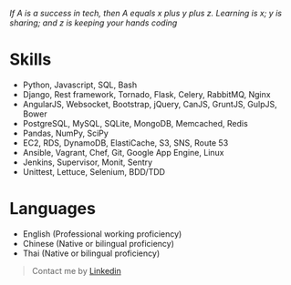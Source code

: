 *If A is a success in tech, then A equals x plus y plus z. Learning is x; y is sharing; and z is keeping your hands coding*

Skills
======

* Python, Javascript, SQL, Bash
* Django, Rest framework, Tornado, Flask, Celery, RabbitMQ, Nginx
* AngularJS, Websocket, Bootstrap, jQuery, CanJS, GruntJS, GulpJS, Bower
* PostgreSQL, MySQL, SQLite, MongoDB, Memcached, Redis
* Pandas, NumPy, SciPy
* EC2, RDS, DynamoDB, ElastiCache, S3, SNS, Route 53
* Ansible, Vagrant, Chef, Git, Google App Engine, Linux
* Jenkins, Supervisor, Monit, Sentry
* Unittest, Lettuce, Selenium, BDD/TDD

Languages
=========

* English (Professional working proficiency)
* Chinese (Native or bilingual proficiency)
* Thai (Native or bilingual proficiency)

> Contact me by [Linkedin](https://www.linkedin.com/pub/kf-pun/61/475/871)
